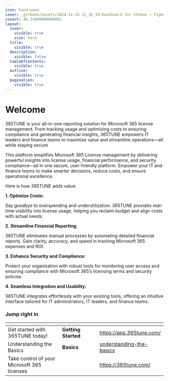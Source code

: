 ```yaml
---
icon: hand-wave
cover: .gitbook/assets/2024-11-15 22_35_59-Dashboard for thomas – Figma.png
coverY: 46.33600000000001
layout:
  cover:
    visible: true
    size: hero
  title:
    visible: true
  description:
    visible: false
  tableOfContents:
    visible: true
  outline:
    visible: true
  pagination:
    visible: true
---
```


# Welcome

365TUNE is your all-in-one reporting solution for Microsoft 365 license management. From tracking usage and optimizing costs to ensuring compliance and generating financial insights, 365TUNE empowers IT leaders and finance teams to maximize value and streamline operations—all while staying secure

This platform simplifies Microsoft 365 License management by delivering powerful insights into license usage, financial performance, and security compliance—all in one secure, user-friendly platform. Empower your IT and finance teams to make smarter decisions, reduce costs, and ensure operational excellence.

Here is how 365TUNE adds value:

**1. Optimize Costs:**

Say goodbye to overspending and underutilization. 365TUNE provides real-time visibility into license usage, helping you reclaim budget and align costs with actual needs.

**2. Streamline Financial Reporting:**

365TUNE eliminates manual processes by automating detailed financial reports. Gain clarity, accuracy, and speed in tracking Microsoft 365 expenses and ROI.

**3. Enhance Security and Compliance:**

Protect your organization with robust tools for monitoring user access and ensuring compliance with Microsoft 365’s licensing terms and security policies.

**4. Seamless Integration and Usability:**

365TUNE integrates effortlessly with your existing tools, offering an intuitive interface tailored for IT administrators, IT leaders, and finance teams.

### Jump right in

<table data-view="cards"><thead><tr><th></th><th data-hidden></th><th data-hidden data-card-cover data-type="files"></th><th data-hidden></th><th data-hidden data-card-target data-type="content-ref"></th></tr></thead><tbody><tr><td>Get started with 365TUNE today!</td><td><strong>Getting Started</strong></td><td></td><td></td><td><a href="https://app.365tune.com/">https://app.365tune.com/</a></td></tr><tr><td>Understanding the Basics</td><td><strong>Basics</strong></td><td></td><td></td><td><a href="getting-started/understanding-the-basics/">understanding-the-basics</a></td></tr><tr><td>Take control of your Microsoft 365 licenses</td><td></td><td></td><td></td><td><a href="https://365tune.com/">https://365tune.com/</a></td></tr></tbody></table>
